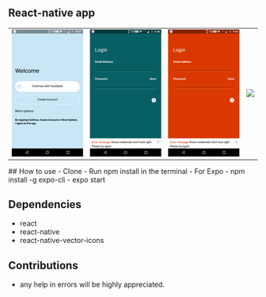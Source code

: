 
## React-native app

<table>
	<tr>
		<td><img src="./screenshots/loggedOut.png" width="200"></td>
    <td><img src="./screenshots/logIn.png" width="200"></td>
    <td><img src="./screenshots/logInError.png" width="200"></td>
    <td><img src="./screenshots/forgotPassword.png" width="200"></td>
 

<tr>



</table>
## How to use
- Clone
- Run npm install in the terminal
- For Expo
- npm install -g expo-cli
- expo start

## Dependencies
- react
- react-native
- react-native-vector-icons

## Contributions
- any help in errors will be highly appreciated.

